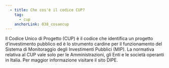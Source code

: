 ```yaml
---
  - title: Che cos'è il codice CUP?
    tag:
      - cup
    anchorLink: 038_cosaecup
---
```


Il Codice Unico di Progetto (CUP) è il codice che identifica un progetto d’investimento pubblico ed è lo strumento cardine per il funzionamento del Sistema di Monitoraggio degli Investimenti Pubblici (MIP). La normativa relativa al CUP vale solo per le Amministrazioni, gli Enti e le società operanti in Italia. Per maggior informazione visitare il sito DIPE. 

